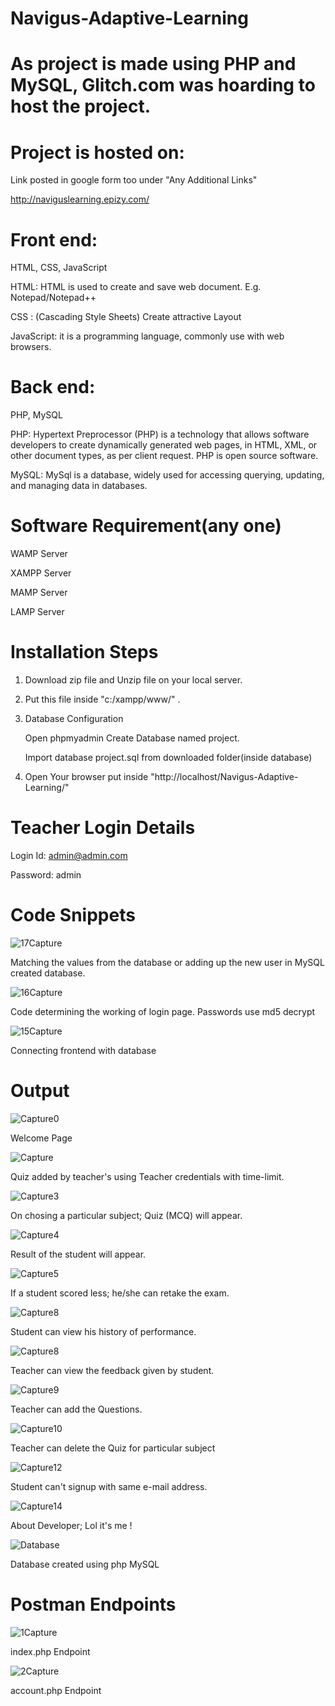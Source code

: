 # Navigus-Adaptive-Learning

# As project is made using PHP and MySQL, Glitch.com was hoarding to host the project.

# Project is hosted on: 

Link posted in google form too under "Any Additional Links"

http://naviguslearning.epizy.com/


  
# Front end:

HTML, CSS, JavaScript  

HTML: HTML is used to create and save web document. E.g. Notepad/Notepad++

CSS : (Cascading Style Sheets) Create attractive Layout 

JavaScript: it is a programming language, commonly use with web browsers. 

# Back end: 

PHP, MySQL 

PHP: Hypertext Preprocessor (PHP) is a technology that allows software developers to create dynamically generated web pages, in HTML, XML, or other document types, as per client request. PHP is open source software. 

MySQL: MySql is a database, widely used for accessing querying, updating, and managing data in databases. 

# Software Requirement(any one)

WAMP Server 

XAMPP Server 

MAMP Server 

LAMP Server 

# Installation Steps 

1. Download zip file and Unzip file on your local server. 
 
2. Put this file inside "c:/xampp/www/" .

3. Database Configuration
   
   Open phpmyadmin Create Database named project.
   
   Import database project.sql from downloaded folder(inside database)

4. Open Your browser put inside "http://localhost/Navigus-Adaptive-Learning/"
 
# Teacher Login Details

Login Id: admin@admin.com

Password: admin

# Code Snippets

![17Capture](https://user-images.githubusercontent.com/72291911/117685762-d97d1080-b1d3-11eb-88f0-3bf1c8702d52.JPG)

Matching the values from the database or adding up the new user in MySQL created database.

![16Capture](https://user-images.githubusercontent.com/72291911/117687552-8906b280-b1d5-11eb-99d7-3dcd671c5243.JPG)

Code determining the working of login page. Passwords use md5 decrypt

![15Capture](https://user-images.githubusercontent.com/72291911/117690484-85c0f600-b1d8-11eb-871b-4d3c99ffe877.JPG)
 
Connecting frontend with database 

# Output

![Capture0](https://user-images.githubusercontent.com/72291911/117690597-a6894b80-b1d8-11eb-848b-071ef855e85d.JPG)

Welcome Page 

![Capture](https://user-images.githubusercontent.com/72291911/117690796-dd5f6180-b1d8-11eb-96cf-74e39bc18d8a.JPG)

Quiz added by teacher's using Teacher credentials with time-limit.

![Capture3](https://user-images.githubusercontent.com/72291911/117691034-139ce100-b1d9-11eb-9169-37b3d5f6887d.JPG)

On chosing a particular subject; Quiz (MCQ) will appear.

![Capture4](https://user-images.githubusercontent.com/72291911/117691278-59f24000-b1d9-11eb-9583-3a0ecba9b262.JPG)

Result of the student will appear.

![Capture5](https://user-images.githubusercontent.com/72291911/117691335-68d8f280-b1d9-11eb-8858-b3c029a32f9a.JPG)

If a student scored less; he/she can retake the exam. 

![Capture8](https://user-images.githubusercontent.com/72291911/117691803-eef53900-b1d9-11eb-88d3-ab15e81a9607.JPG)

Student can view his history of performance.


![Capture8](https://user-images.githubusercontent.com/72291911/117691967-22d05e80-b1da-11eb-829f-173cd550bd92.JPG)

Teacher can view the feedback given by student.

![Capture9](https://user-images.githubusercontent.com/72291911/117692057-3da2d300-b1da-11eb-91a8-789c91d41771.JPG)

Teacher can add the Questions.

![Capture10](https://user-images.githubusercontent.com/72291911/117692399-9e321000-b1da-11eb-8a72-5ce3d513da33.JPG)

Teacher can delete the Quiz for particular subject

![Capture12](https://user-images.githubusercontent.com/72291911/117692763-f5d07b80-b1da-11eb-90a8-efb392f412f3.JPG)

Student can't signup with same e-mail address.

![Capture14](https://user-images.githubusercontent.com/72291911/117692860-100a5980-b1db-11eb-8392-fd1ccb32734b.JPG)

About Developer; Lol it's me ! 

![Database](https://user-images.githubusercontent.com/72291911/117763839-1fc08700-b249-11eb-8df4-dd40a85b26c4.JPG)

Database created using php MySQL

# Postman Endpoints

![1Capture](https://user-images.githubusercontent.com/72291911/117716182-e8c18580-b1f6-11eb-8eb0-b00898144f12.JPG)
 
 index.php Endpoint
 
![2Capture](https://user-images.githubusercontent.com/72291911/117716193-e9f2b280-b1f6-11eb-8e24-ab6aa76aff5d.JPG)

account.php Endpoint

















